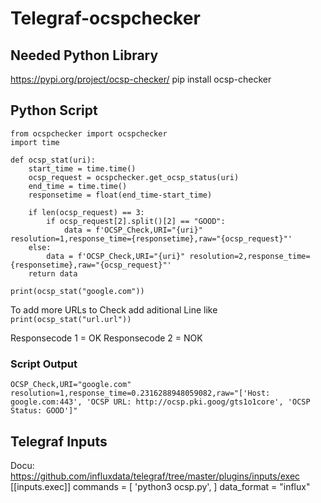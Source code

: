 # Telegraf-ocspchecker

## Needed Python Library

https://pypi.org/project/ocsp-checker/
pip install ocsp-checker

## Python Script
```
from ocspchecker import ocspchecker
import time

def ocsp_stat(uri):
    start_time = time.time()
    ocsp_request = ocspchecker.get_ocsp_status(uri)
    end_time = time.time()
    responsetime = float(end_time-start_time)
    
    if len(ocsp_request) == 3:
        if ocsp_request[2].split()[2] == "GOOD":
            data = f'OCSP_Check,URI="{uri}" resolution=1,response_time={responsetime},raw="{ocsp_request}"'
    else:
        data = f'OCSP_Check,URI="{uri}" resolution=2,response_time={responsetime},raw="{ocsp_request}"' 
    return data
    
print(ocsp_stat("google.com"))
```

To add more URLs to Check add aditional Line like
```print(ocsp_stat("url.url"))```

Responsecode 1 = OK
Responsecode 2 = NOK

### Script Output
```OCSP_Check,URI="google.com" resolution=1,response_time=0.2316288948059082,raw="['Host: google.com:443', 'OCSP URL: http://ocsp.pki.goog/gts1o1core', 'OCSP Status: GOOD']"```


## Telegraf Inputs
Docu: https://github.com/influxdata/telegraf/tree/master/plugins/inputs/exec
[[inputs.exec]]
  commands = [
    'python3 ocsp.py',
  ]
 data_format = "influx"
